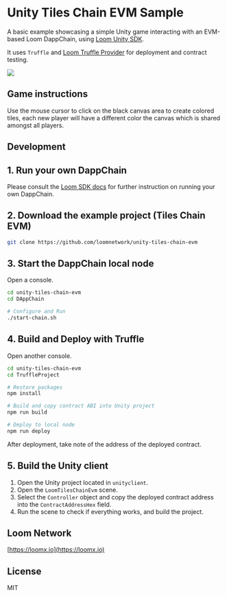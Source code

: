 # Unity Tiles Chain EVM  Sample

A basic example showcasing a simple Unity game interacting with an EVM-based Loom DappChain, using [Loom Unity SDK](https://github.com/loomnetwork/unity3d-sdk).

It uses `Truffle` and [Loom Truffle Provider](https://github.com/loomnetwork/loom-truffle-provider) for deployment and contract testing.

![](https://camo.githubusercontent.com/9d49b0ce78d692e69d1dd571bc8d1aafe5b806a8/68747470733a2f2f647a776f6e73656d72697368372e636c6f756466726f6e742e6e65742f6974656d732f315232363044327030713370304d33693232304a2f53637265656e2532305265636f7264696e67253230323031382d30352d3232253230617425323031302e3233253230414d2e6769663f763d3961353539316139)


Game instructions
----

Use the mouse cursor to click on the black canvas area to create colored tiles, each new player will have a different color the canvas which is shared amongst all players.

Development
----

## 1. Run your own DappChain

Please consult the [Loom SDK docs](https://loomx.io/developers/docs/en/prereqs.html) for further instruction on running your own DappChain.

## 2. Download the example project (Tiles Chain EVM)

```bash
git clone https://github.com/loomnetwork/unity-tiles-chain-evm
```

## 3. Start the DappChain local node

Open a console.

```bash
cd unity-tiles-chain-evm
cd DAppChain

# Configure and Run
./start-chain.sh
```

## 4. Build and Deploy with Truffle

Open another console.

```bash
cd unity-tiles-chain-evm
cd TruffleProject

# Restore packages
npm install

# Build and copy contract ABI into Unity project
npm run build

# Deploy to local node
npm run deploy
```

After deployment, take note of the address of the deployed contract.

## 5. Build the Unity client
1. Open the Unity project located in `unityclient`.
2. Open the `LoomTilesChainEvm` scene.
3. Select the `Controller` object and copy the deployed contract address into the `ContractAddressHex` field.
4. Run the scene to check if everything works, and build the project.

Loom Network
----
[https://loomx.io](https://loomx.io)


License
----

MIT
